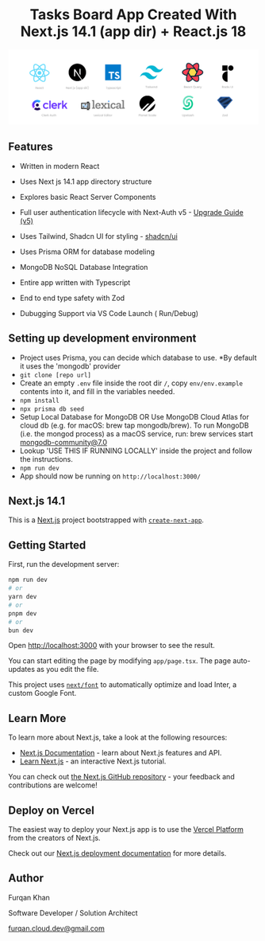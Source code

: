 <h1 align="center">Tasks Board App Created With Next.js 14.1 (app dir) + React.js 18</h1>

![Tech stack](./assets/readme/tech-stack.png)

## Features

- Written in modern React
- Uses Next js 14.1 app directory structure
- Explores basic React Server Components
- Full user authentication lifecycle with Next-Auth v5 - [Upgrade Guide (v5)](https://authjs.dev/guides/upgrade-to-v5)

- Uses Tailwind, Shadcn UI for styling - [shadcn/ui](https://ui.shadcn.com/)
- Uses Prisma ORM for database modeling
- MongoDB NoSQL Database Integration
- Entire app written with Typescript
- End to end type safety with Zod
- Dubugging Support via VS Code Launch ( Run/Debug)

## Setting up development environment

- Project uses Prisma, you can decide which database to use. \*By default it uses the 'mongodb' provider
- `git clone [repo url]`
- Create an empty `.env` file inside the root dir `/`, copy `env/env.example` contents into it, and fill in the variables needed.
- `npm install`
- `npx prisma db seed`
- Setup Local Database for MongoDB OR Use MongoDB Cloud Atlas for cloud db (e.g. for macOS: brew tap mongodb/brew). To run MongoDB (i.e. the mongod process) as a macOS service, run: brew services start mongodb-community@7.0
- Lookup 'USE THIS IF RUNNING LOCALLY' inside the project and follow the instructions.
- `npm run dev`
- App should now be running on `http://localhost:3000/`

## Next.js 14.1

This is a [Next.js](https://nextjs.org/) project bootstrapped with [`create-next-app`](https://github.com/vercel/next.js/tree/canary/packages/create-next-app).

## Getting Started

First, run the development server:

```bash
npm run dev
# or
yarn dev
# or
pnpm dev
# or
bun dev
```

Open [http://localhost:3000](http://localhost:3000) with your browser to see the result.

You can start editing the page by modifying `app/page.tsx`. The page auto-updates as you edit the file.

This project uses [`next/font`](https://nextjs.org/docs/basic-features/font-optimization) to automatically optimize and load Inter, a custom Google Font.

## Learn More

To learn more about Next.js, take a look at the following resources:

- [Next.js Documentation](https://nextjs.org/docs) - learn about Next.js features and API.
- [Learn Next.js](https://nextjs.org/learn) - an interactive Next.js tutorial.

You can check out [the Next.js GitHub repository](https://github.com/vercel/next.js/) - your feedback and contributions are welcome!

## Deploy on Vercel

The easiest way to deploy your Next.js app is to use the [Vercel Platform](https://vercel.com/new?utm_medium=default-template&filter=next.js&utm_source=create-next-app&utm_campaign=create-next-app-readme) from the creators of Next.js.

Check out our [Next.js deployment documentation](https://nextjs.org/docs/deployment) for more details.

## Author

Furqan Khan

Software Developer / Solution Architect

furqan.cloud.dev@gmail.com
